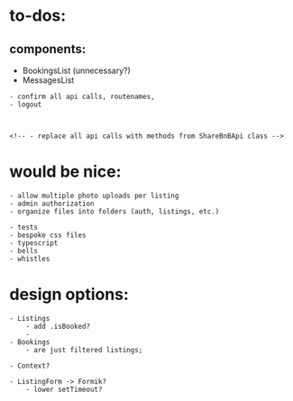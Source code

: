 
# to-dos:

## components:
 - BookingsList (unnecessary?)
 - MessagesList
 <!-- - UserPage -->


    - confirm all api calls, routenames,
    - logout



    <!-- - replace all api calls with methods from ShareBnBApi class -->

# would be nice:
    - allow multiple photo uploads per listing
    - admin authorization
    - organize files into folders (auth, listings, etc.)

    - tests
    - bespoke css files
    - typescript
    - bells
    - whistles

# design options:

    - Listings
        - add .isBooked?
        -
    - Bookings
        - are just filtered listings;

    - Context?

    - ListingForm -> Formik?
        - lower setTimeout?

